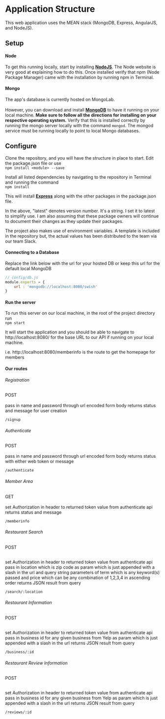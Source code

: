 # Application Structure
This web application uses the MEAN stack (MongoDB, Express, AngularJS, and NodeJS).

## Setup

#### Node
To get this running locally, start by installing [**NodeJS**](http://nodejs.org/download/). The Node website is very good at explaining how to do this. Once installed verify that npm (Node Package Manager) came with the installation by running npm in Terminal.

#### Mongo
The app's database is currently hosted on MongoLab. <br><br>However, you can download and install [**MongoDB**](http://www.mongodb.org/downloads) to have it running on your local machine. **Make sure to follow all the directions for installing on your respective operating system.** Verify that this is installed correctly by running the mongo server locally with the command ```mongod```. The mongod service must be running locally to point to local Mongo databases.


## Configure
Clone the repository, and you will have the structure in place to start. Edit the package.json file or use <br>```npm install <module> --save```

Install all listed dependencies by navigating to the repository in Terminal and running the command <br>```npm install```

This will install [**Express**](http://expressjs.com/4x/api.html) along with the other packages in the package.json file.

In the above, "latest" denotes version number. It's a string. I set it to latest to simplify use. I am also assuming that these package owners will continue to document their changes as they update their packages.

The project also makes use of environment variables. A template is included in the repository but, the actual values has been distributed to the team via our team Slack.

#### Connecting to a Database
Replace the link below with the url for your hosted DB or keep this url for the default local MongoDB
```javascript
// config/db.js
module.exports = {
	url : 'mongodb://localhost:8080/swish'
}
```


#### Run the server
To run this server on our local machine, in the root of the project directory run <br> ```npm start```

It will start the application and you should be able to navigate to http://localhost:8080/ for the base URL to our API if running on your local machine.

i.e. http://localhost:8080/memberinfo is the route to get the homepage for members


#### Our routes

###### Registration
POST<br><br>
pass in name and password through url encoded form body
returns status and message for user creation
```
/signup
```

###### Authenticate
POST<br><br>
pass in name and password through url encoded form body
returns status with either web token or message
```
/authenticate
```

###### Member Area
GET<br><br>
set Authorization in header to returned token value from authenticate api
returns status and message
```
/memberinfo
```

###### Restaurant Search
POST<br><br>

set Authorization in header to returned token value from authenticate api
pass in location which is zip code as param which is just appended with a slash in the url and query string parameters of term which is any keyword(s) passed and price which can be any combination of 1,2,3,4 in ascending order
returns JSON result from query
```
/search/:location
```

###### Restaurant Information
POST<br><br>

set Authorization in header to returned token value from authenticate api
pass in business id for any given business from Yelp as param which is just appended with a slash in the url
returns JSON result from query
```
/business/:id
```

###### Restaurant Review Information
POST<br><br>

set Authorization in header to returned token value from authenticate api
pass in business id for any given business from Yelp as param which is just appended with a slash in the url
returns JSON result from query
```
/reviews/:id
```
